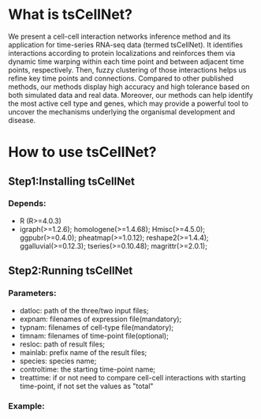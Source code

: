 # What is tsCellNet?
We present a cell-cell interaction networks inference method and its application for time-series RNA-seq data (termed tsCellNet). 
It identifies interactions according to protein localizations and reinforces them via dynamic time warping within each time point and between adjacent time points, respectively. Then, fuzzy clustering of those interactions helps us refine key time points and connections. Compared to other published methods, our methods display high accuracy and high tolerance based on both simulated data and real data. Moreover, our methods can help identify the most active cell type and genes, which may provide a powerful tool to uncover the mechanisms underlying the organismal development and disease. 

# How to use tsCellNet?
## Step1:Installing tsCellNet
### Depends:
* R (R>=4.0.3)
* igraph(>=1.2.6); homologene(>=1.4.68); Hmisc(>=4.5.0); ggpubr(>=0.4.0); pheatmap(>=1.0.12); reshape2(>=1.4.4); ggalluvial(>=0.12.3); tseries(>=0.10.48); magrittr(>=2.0.1);

## Step2:Running tsCellNet
### Parameters:
* datloc: path of the three/two input files;
* expnam: filenames of expression file(mandatory); 
* typnam: filenames of cell-type file(mandatory); 
* timnam: filenames of time-point file(optional);
* resloc: path of result files; 
* mainlab: prefix name of the result files;
* species: species name;
* controltime: the starting time-point name;
* treattime: if or not need to compare cell-cell interactions with starting time-point, if not set the values as "total"
### Example:



